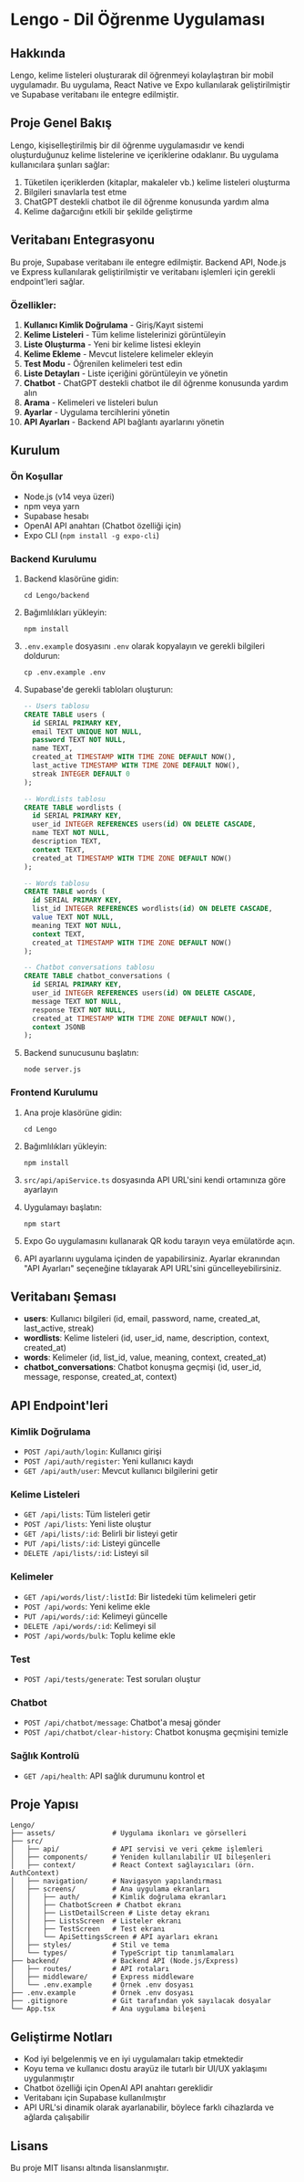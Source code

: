 # Lengo - Dil Öğrenme Uygulaması

## Hakkında

Lengo, kelime listeleri oluşturarak dil öğrenmeyi kolaylaştıran bir mobil uygulamadır. Bu uygulama, React Native ve Expo kullanılarak geliştirilmiştir ve Supabase veritabanı ile entegre edilmiştir.

## Proje Genel Bakış

Lengo, kişiselleştirilmiş bir dil öğrenme uygulamasıdır ve kendi oluşturduğunuz kelime listelerine ve içeriklerine odaklanır. Bu uygulama kullanıcılara şunları sağlar:

1. Tüketilen içeriklerden (kitaplar, makaleler vb.) kelime listeleri oluşturma
2. Bilgileri sınavlarla test etme
3. ChatGPT destekli chatbot ile dil öğrenme konusunda yardım alma
4. Kelime dağarcığını etkili bir şekilde geliştirme

## Veritabanı Entegrasyonu

Bu proje, Supabase veritabanı ile entegre edilmiştir. Backend API, Node.js ve Express kullanılarak geliştirilmiştir ve veritabanı işlemleri için gerekli endpoint'leri sağlar.

### Özellikler:

1. **Kullanıcı Kimlik Doğrulama** - Giriş/Kayıt sistemi
2. **Kelime Listeleri** - Tüm kelime listelerinizi görüntüleyin
3. **Liste Oluşturma** - Yeni bir kelime listesi ekleyin
4. **Kelime Ekleme** - Mevcut listelere kelimeler ekleyin
5. **Test Modu** - Öğrenilen kelimeleri test edin
6. **Liste Detayları** - Liste içeriğini görüntüleyin ve yönetin
7. **Chatbot** - ChatGPT destekli chatbot ile dil öğrenme konusunda yardım alın
8. **Arama** - Kelimeleri ve listeleri bulun
9. **Ayarlar** - Uygulama tercihlerini yönetin
10. **API Ayarları** - Backend API bağlantı ayarlarını yönetin

## Kurulum

### Ön Koşullar

- Node.js (v14 veya üzeri)
- npm veya yarn
- Supabase hesabı
- OpenAI API anahtarı (Chatbot özelliği için)
- Expo CLI (`npm install -g expo-cli`)

### Backend Kurulumu

1. Backend klasörüne gidin:
   ```
   cd Lengo/backend
   ```

2. Bağımlılıkları yükleyin:
   ```
   npm install
   ```

3. `.env.example` dosyasını `.env` olarak kopyalayın ve gerekli bilgileri doldurun:
   ```
   cp .env.example .env
   ```

4. Supabase'de gerekli tabloları oluşturun:
   ```sql
   -- Users tablosu
   CREATE TABLE users (
     id SERIAL PRIMARY KEY,
     email TEXT UNIQUE NOT NULL,
     password TEXT NOT NULL,
     name TEXT,
     created_at TIMESTAMP WITH TIME ZONE DEFAULT NOW(),
     last_active TIMESTAMP WITH TIME ZONE DEFAULT NOW(),
     streak INTEGER DEFAULT 0
   );

   -- WordLists tablosu
   CREATE TABLE wordlists (
     id SERIAL PRIMARY KEY,
     user_id INTEGER REFERENCES users(id) ON DELETE CASCADE,
     name TEXT NOT NULL,
     description TEXT,
     context TEXT,
     created_at TIMESTAMP WITH TIME ZONE DEFAULT NOW()
   );

   -- Words tablosu
   CREATE TABLE words (
     id SERIAL PRIMARY KEY,
     list_id INTEGER REFERENCES wordlists(id) ON DELETE CASCADE,
     value TEXT NOT NULL,
     meaning TEXT NOT NULL,
     context TEXT,
     created_at TIMESTAMP WITH TIME ZONE DEFAULT NOW()
   );

   -- Chatbot conversations tablosu
   CREATE TABLE chatbot_conversations (
     id SERIAL PRIMARY KEY,
     user_id INTEGER REFERENCES users(id) ON DELETE CASCADE,
     message TEXT NOT NULL,
     response TEXT NOT NULL,
     created_at TIMESTAMP WITH TIME ZONE DEFAULT NOW(),
     context JSONB
   );
   ```

5. Backend sunucusunu başlatın:
   ```
   node server.js
   ```

### Frontend Kurulumu

1. Ana proje klasörüne gidin:
   ```
   cd Lengo
   ```

2. Bağımlılıkları yükleyin:
   ```
   npm install
   ```

3. `src/api/apiService.ts` dosyasında API URL'sini kendi ortamınıza göre ayarlayın

4. Uygulamayı başlatın:
   ```
   npm start
   ```

5. Expo Go uygulamasını kullanarak QR kodu tarayın veya emülatörde açın.

6. API ayarlarını uygulama içinden de yapabilirsiniz. Ayarlar ekranından "API Ayarları" seçeneğine tıklayarak API URL'sini güncelleyebilirsiniz.

## Veritabanı Şeması

- **users**: Kullanıcı bilgileri (id, email, password, name, created_at, last_active, streak)
- **wordlists**: Kelime listeleri (id, user_id, name, description, context, created_at)
- **words**: Kelimeler (id, list_id, value, meaning, context, created_at)
- **chatbot_conversations**: Chatbot konuşma geçmişi (id, user_id, message, response, created_at, context)

## API Endpoint'leri

### Kimlik Doğrulama

- `POST /api/auth/login`: Kullanıcı girişi
- `POST /api/auth/register`: Yeni kullanıcı kaydı
- `GET /api/auth/user`: Mevcut kullanıcı bilgilerini getir

### Kelime Listeleri

- `GET /api/lists`: Tüm listeleri getir
- `POST /api/lists`: Yeni liste oluştur
- `GET /api/lists/:id`: Belirli bir listeyi getir
- `PUT /api/lists/:id`: Listeyi güncelle
- `DELETE /api/lists/:id`: Listeyi sil

### Kelimeler

- `GET /api/words/list/:listId`: Bir listedeki tüm kelimeleri getir
- `POST /api/words`: Yeni kelime ekle
- `PUT /api/words/:id`: Kelimeyi güncelle
- `DELETE /api/words/:id`: Kelimeyi sil
- `POST /api/words/bulk`: Toplu kelime ekle

### Test

- `POST /api/tests/generate`: Test soruları oluştur

### Chatbot

- `POST /api/chatbot/message`: Chatbot'a mesaj gönder
- `POST /api/chatbot/clear-history`: Chatbot konuşma geçmişini temizle

### Sağlık Kontrolü

- `GET /api/health`: API sağlık durumunu kontrol et

## Proje Yapısı

```
Lengo/
├── assets/              # Uygulama ikonları ve görselleri
├── src/
│   ├── api/             # API servisi ve veri çekme işlemleri
│   ├── components/      # Yeniden kullanılabilir UI bileşenleri
│   ├── context/         # React Context sağlayıcıları (örn. AuthContext)
│   ├── navigation/      # Navigasyon yapılandırması
│   ├── screens/         # Ana uygulama ekranları
│   │   ├── auth/        # Kimlik doğrulama ekranları
│   │   ├── ChatbotScreen # Chatbot ekranı
│   │   ├── ListDetailScreen # Liste detay ekranı
│   │   ├── ListsScreen  # Listeler ekranı
│   │   ├── TestScreen   # Test ekranı
│   │   └── ApiSettingsScreen # API ayarları ekranı
│   ├── styles/          # Stil ve tema
│   └── types/           # TypeScript tip tanımlamaları
├── backend/             # Backend API (Node.js/Express)
│   ├── routes/          # API rotaları
│   ├── middleware/      # Express middleware
│   └── .env.example     # Örnek .env dosyası
├── .env.example         # Örnek .env dosyası
├── .gitignore           # Git tarafından yok sayılacak dosyalar
└── App.tsx              # Ana uygulama bileşeni
```

## Geliştirme Notları

- Kod iyi belgelenmiş ve en iyi uygulamaları takip etmektedir
- Koyu tema ve kullanıcı dostu arayüz ile tutarlı bir UI/UX yaklaşımı uygulanmıştır
- Chatbot özelliği için OpenAI API anahtarı gereklidir
- Veritabanı için Supabase kullanılmıştır
- API URL'si dinamik olarak ayarlanabilir, böylece farklı cihazlarda ve ağlarda çalışabilir

## Lisans

Bu proje MIT lisansı altında lisanslanmıştır.

